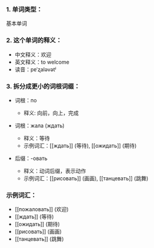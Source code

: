 ### 1. 单词类型：
基本单词

### 2. 这个单词的释义：
- 中文释义：欢迎
- 英文释义：to welcome
- 读音：pɐˈʐaləvətʲ

### 3. 拆分成更小的词根词缀：
- 词根：по
	- 释义: 向前，向上，完成

- 词根：жала (ждать)
  - 释义：等待
  - 示例词汇：[[ждать]] (等待), [[ожидать]] (期待)

- 后缀：-овать
  - 释义：动词后缀，表示动作
  - 示例词汇：[[рисовать]] (画画), [[танцевать]] (跳舞)

### 示例词汇：
- [[пожаловать]] (欢迎)
- [[ждать]] (等待)
- [[ожидать]] (期待)
- [[рисовать]] (画画)
- [[танцевать]] (跳舞)